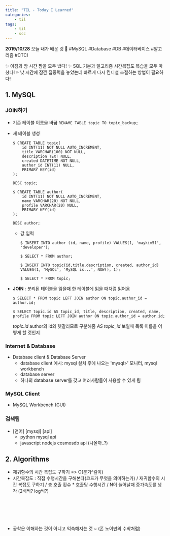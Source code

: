 ```yaml
---
title: "TIL - Today I Learned"
categories: 
    - til
tags:
    - til
    - scc
---
```


**2019/10/28**
오늘 내가 배운 것 🌟
#MySQL #Database #DB #데이터베이스 #알고리즘 #CTCI

✨ 아침과 밤 시간 짬을 모두 냈다!
✨ SQL 기본과 알고리즘 시간복잡도 복습을 모두 마쳤다!
💦 낮 시간에 잠깐 집중력을 놓았는데 빠르게 다시 컨디셜 조절하는 방법이 필요하다!


## 1. MySQL
### JOIN하기
* 기존 테이블 이름을 바꿈
    ```RENAME TABLE topic TO topic_backup;```

* 새 테이블 생성
    ```
    $ CREATE TABLE topic(
        id INT(11) NOT NULL AUTO_INCREMENT,
        title VARCHAR(100) NOT NULL,
        description TEXT NULL,
        created DATETIME NOT NULL,
        author_id INT(11) NULL,
        PRIMARY KEY(id)
    );
    
    DESC topic;
    ```

    ```
    $ CREATE TABLE author(
        id INT(11) NOT NULL AUTO_INCREMENT,
        name VARCHAR(20) NOT NULL,
        profile VARCHAR(20) NULL,
        PRIMARY KEY(id)
    );
    
    DESC author;
    ```
  
  * 값 입력
    ```
    $ INSERT INTO author (id, name, profile) VALUES(1, 'maykim51', 'developer');

    $ SELECT * FROM author;

    $ INSERT INTO topic(id,title,description, created, author_id) VALUES(1, 'MySQL', 'MySQL is...', NOW(), 1);

    $ SELECT * FROM topic;
    ```

* **JOIN** : 분리된 테이블을 읽을때 한 테이블에 읽을 때처럼 읽어옴
     ```
     $ SELECT * FROM topic LEFT JOIN author ON topic.author_id = author.id;
     ```
     ```
     $ SELECT topic.id AS topic_id, title, description, created, name, profile FROM topic LEFT JOIN author ON topic.author_id = author.id;
     ```
     *topic.id* author의 id와 헷갈리므로 구분해줌
     *AS topic_id* 보일때 목록 이름을 어떻게 할 것인지


### Internet & Database
* Database client & Database Server
    * database client 예시: mysql 설치 후에 나오는 'mysql>' 모니터, mysql workbench
    * database server
    - 하나의 database server를 갖고 여러사람들이 사용할 수 있게 됨


### MySQL Client
* MySQL Workbench (GUI)


### 검색팁
* [언어] [mysql] [api]
    * python mysql api
    * javascript nodejs cosmosdb api (나올까..?)


## 2. Algorithms
* 재귀함수의 시간 복잡도 구하기 => O(분기^깊이)
* 시간복잡도 : 직접 수행시간을 구해본다(코드가 무엇을 의미하는가) / 재귀함수의 시간 복잡도 구하기 / 총 호출 횟수 * 호출당 수행시간  / N이 늘어날때 증가속도를 생각 (2배씩? log씩?)

# 　   
* 공학은 이해하는 것이 아니고 익숙해지는 것 ~ (폰 노이만의 수학처럼)

